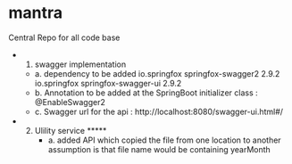 # mantra
Central Repo for all code base

* 1. swagger implementation 
 	* a. dependency to be added
		<dependency>
			<groupId>io.springfox</groupId>
			<artifactId>springfox-swagger2</artifactId>
			<version>2.9.2</version>
		</dependency>
		<dependency>
			<groupId>io.springfox</groupId>
			<artifactId>springfox-swagger-ui</artifactId>
			<version>2.9.2</version>
		</dependency>
 	* b. Annotation to be added at the SpringBoot initializer class  : @EnableSwagger2
 	* c. Swagger url for the api : http://localhost:8080/swagger-ui.html#/

* 2. Ulility service *****
	 * a. added API which copied the file from one location to another
		assumption is that file name would be containing yearMonth

	
